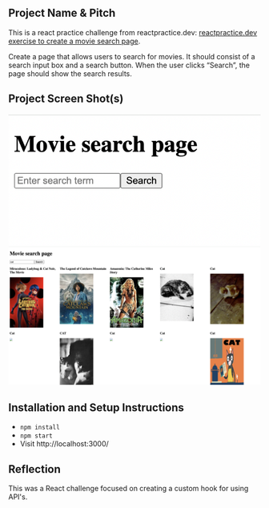 ## Project Name & Pitch

This is a react practice challenge from reactpractice.dev: [reactpractice.dev exercise to create a movie search page](https://reactpractice.dev/exercise/create-a-movie-search-page/).

Create a page that allows users to search for movies.
It should consist of a search input box and a search button.
When the user clicks “Search”, the page should show the search results.

## Project Screen Shot(s)

![Search bar and button when page first loaded](./img/screenshot1.png)
![A grid of titles and posters of movies with the serach term "cat" ](./img/screenshot2.png)

## Installation and Setup Instructions

- `npm install`
- `npm start`
- Visit http://localhost:3000/

## Reflection

This was a React challenge focused on creating a custom hook for using API's. 
